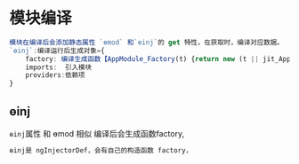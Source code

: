 # 模块编译

```typescript
模块在编译后会添加静态属性 `ɵmod` 和`ɵinj`的 get 特性，在获取时，编译对应数据。
`ɵinj`:编译运行后生成对象={
    factory: 编译生成函数【AppModule_Factory(t) {return new (t || jit_AppModule_1)()】
    imports:  引入模块
    providers:依赖项
}
```

## ɵinj

`ɵinj`属性 和 ɵmod 相似 编译后会生成函数factory,

```typescript
ɵinj是 ngInjectorDef，会有自己的构造函数 factory，
```

